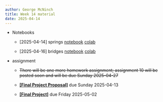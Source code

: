 ```yaml
---
author: George McNinch
title: Week 14 material
date: 2025-04-14
---
```

- Notebooks

  - [2025-04-14] springs 
    [notebook](/course-content/week14-01--springs.ipynb)
	[colab](https://colab.research.google.com/github/gmcninch-tufts/2025-Sp-Math087/blob/main/course-content/week14-01--springs.ipynb)

  - [2025-04-16] bridges
    [notebook](/course-content/week14-02--springs-bridges.ipynb)
	[colab](https://colab.research.google.com/github/gmcninch-tufts/2025-Sp-Math087/blob/main/course-content/week14-02--springs-bridges.ipynb)


- assignment

  - ~~There will be one more homework assignment; assignment 10 will be posted soon and will be due Sunday 2025-04-27~~

  - [**[Final Project Proposal]**](/course-assignments/Final-Project.pdf) due Sunday 2025-04-13
	
  - [**[Final Project]**](/course-assignments/Final-Project.pdf) due Friday 2025-05-02	

